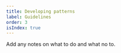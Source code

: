```yaml
---
title: Developing patterns
label: Guidelines
order: 3
isIndex: true
---
```


Add any notes on what to do and what no to.
